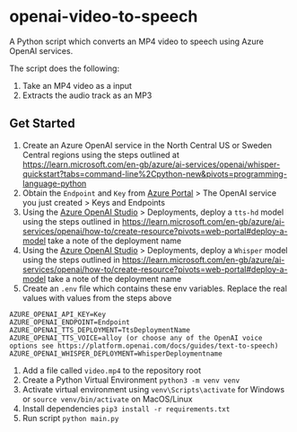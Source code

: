 # openai-video-to-speech
A Python script which converts an MP4 video to speech using Azure OpenAI services.

The script does the following:
1. Take an MP4 video as a input
1. Extracts the audio track as an MP3

## Get Started
1. Create an Azure OpenAI service in the North Central US or Sweden Central regions using the steps outlined at https://learn.microsoft.com/en-gb/azure/ai-services/openai/whisper-quickstart?tabs=command-line%2Cpython-new&pivots=programming-language-python 
1. Obtain the `Endpoint` and `Key` from [Azure Portal](https://portal.azure.com/) > The OpenAI service you just created > Keys and Endpoints
1. Using the [Azure OpenAI Studio](https://oai.azure.com/) > Deployments, deploy a `tts-hd` model using the steps outlined in https://learn.microsoft.com/en-gb/azure/ai-services/openai/how-to/create-resource?pivots=web-portal#deploy-a-model take a note of the deployment name
1. Using the [Azure OpenAI Studio](https://oai.azure.com/) > Deployments, deploy a `Whisper` model using the steps outlined in https://learn.microsoft.com/en-gb/azure/ai-services/openai/how-to/create-resource?pivots=web-portal#deploy-a-model take a note of the deployment name
1. Create an `.env` file which contains these env variables. Replace the real values with values from the steps above
```
AZURE_OPENAI_API_KEY=Key
AZURE_OPENAI_ENDPOINT=Endpoint
AZURE_OPENAI_TTS_DEPLOYMENT=TtsDeploymentName
AZURE_OPENAI_TTS_VOICE=alloy (or choose any of the OpenAI voice options see https://platform.openai.com/docs/guides/text-to-speech)
AZURE_OPENAI_WHISPER_DEPLOYMENT=WhisperDeploymentname
```
1. Add a file called `video.mp4` to the repository root
1. Create a Python Virtual Environment `python3 -m venv venv`
1. Activate virtual environment using `venv\Scripts\activate` for Windows or `source venv/bin/activate` on MacOS/Linux
1. Install dependencies `pip3 install -r requirements.txt`
1. Run script `python main.py`
